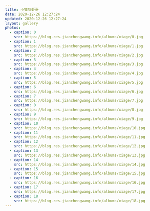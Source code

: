 ```yaml
---
title: 小猫咪虾哥
date: 2020-12-26 12:27:24
updated: 2020-12-26 12:27:24
layout: gallery
photos:
  - caption: 0
    src: https://blog.res.jianchengwang.info/albums/xiage/0.jpg
  - caption: 1
    src: https://blog.res.jianchengwang.info/albums/xiage/1.jpg
  - caption: 2
    src: https://blog.res.jianchengwang.info/albums/xiage/2.jpg
  - caption: 3
    src: https://blog.res.jianchengwang.info/albums/xiage/3.jpg
  - caption: 4
    src: https://blog.res.jianchengwang.info/albums/xiage/4.jpg
  - caption: 5
    src: https://blog.res.jianchengwang.info/albums/xiage/5.jpg
  - caption: 6
    src: https://blog.res.jianchengwang.info/albums/xiage/6.jpg
  - caption: 7
    src: https://blog.res.jianchengwang.info/albums/xiage/7.jpg
  - caption: 8
    src: https://blog.res.jianchengwang.info/albums/xiage/8.jpg
  - caption: 9
    src: https://blog.res.jianchengwang.info/albums/xiage/9.jpg
  - caption: 10
    src: https://blog.res.jianchengwang.info/albums/xiage/10.jpg
  - caption: 11
    src: https://blog.res.jianchengwang.info/albums/xiage/11.jpg
  - caption: 12
    src: https://blog.res.jianchengwang.info/albums/xiage/12.jpg
  - caption: 13
    src: https://blog.res.jianchengwang.info/albums/xiage/13.jpg
  - caption: 14
    src: https://blog.res.jianchengwang.info/albums/xiage/14.jpg
  - caption: 15
    src: https://blog.res.jianchengwang.info/albums/xiage/15.jpg
  - caption: 16
    src: https://blog.res.jianchengwang.info/albums/xiage/16.jpg
  - caption: 17
    src: https://blog.res.jianchengwang.info/albums/xiage/17.jpg
  - caption: 18
    src: https://blog.res.jianchengwang.info/albums/xiage/18.jpg
---
```

